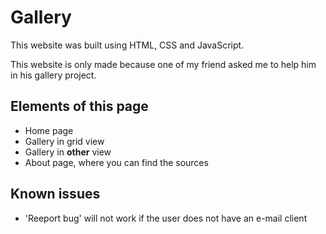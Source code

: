 # Gallery
This website was built using HTML, CSS and JavaScript.

This website is only made because one of my friend asked me to help him in his gallery project.

## Elements of this page
* Home page
* Gallery in grid view
* Gallery in **other** view
* About page, where you can find the sources

## Known issues
* 'Reeport bug' will not work if the user does not have an e-mail client

